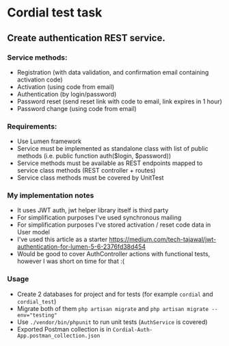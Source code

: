 # Cordial test task

## Create authentication REST service.
### Service methods:
 - Registration (with data validation, and confirmation email containing activation code)
 - Activation (using code from email)
 - Authentication (by login/password)
 - Password reset (send reset link with code to email, link expires in 1 hour)
 - Password change (using code from email)

### Requirements:
 - Use Lumen framework
 - Service must be implemented as standalone class with list of public methods (i.e. public function auth($login, $password))
 - Service methods must be available as REST endpoints mapped to service class methods (REST controller + routes)
 - Service class methods must be covered by UnitTest 
 
### My implementation notes
 - It uses JWT auth, jwt helper library itself is third party
 - For simplification purposes I've used synchronous mailing
 - For simplification purposes I've stored activation / reset code data in User model
 - I've used this article as a starter https://medium.com/tech-tajawal/jwt-authentication-for-lumen-5-6-2376fd38d454
 - Would be good to cover AuthController actions with functional tests, however I was short on time for that :(
 
### Usage
 - Create 2 databases for project and for tests (for example `cordial` and `cordial_test`)
 - Migrate both of them `php artisan migrate` and `php artisan migrate --env="testing"`
 - Use `./vendor/bin/phpunit` to run unit tests (`AuthService` is covered)
 - Exported Postman collection is in `Cordial-Auth-App.postman_collection.json`